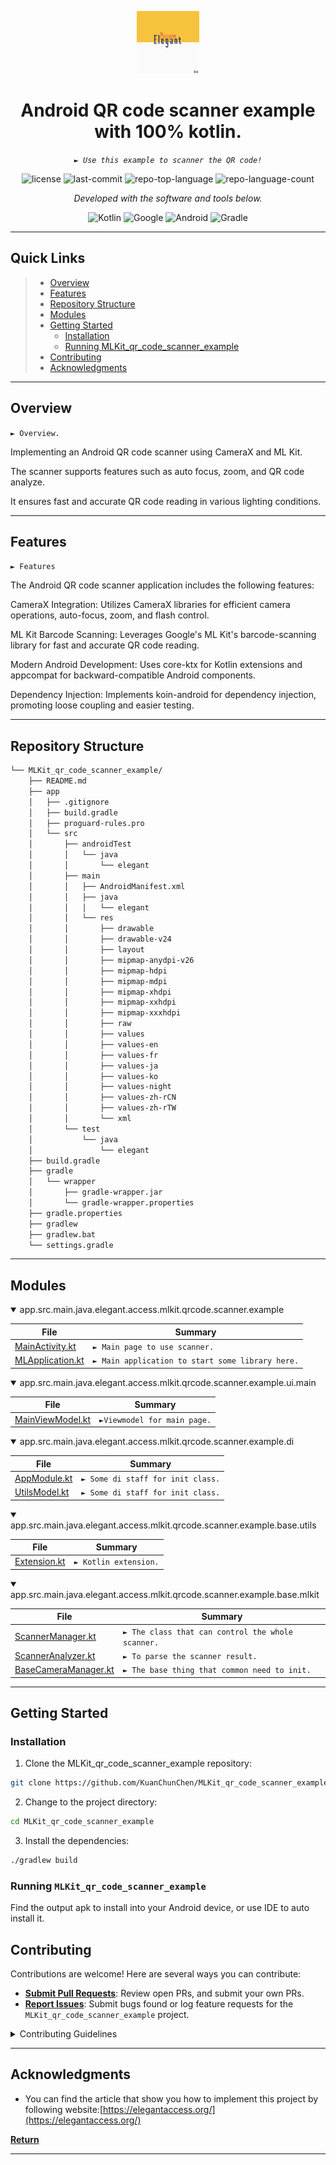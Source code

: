<p align="center">
  <img src="https://github.com/KuanChunChen/MLKit_qr_code_scanner_example/blob/master/app/src/main/res/drawable/kc_icon.png" width="100" />
</p>
<p align="center">
    <h1 align="center">Android QR code scanner example with 100% kotlin.</h1>
</p>
<p align="center">
    <em><code>► Use this example to scanner the QR code!</code></em>
</p>
<p align="center">
	<img src="https://img.shields.io/github/license/KuanChunChen/MLKit_qr_code_scanner_example?style=flat&color=0080ff" alt="license">
	<img src="https://img.shields.io/github/last-commit/KuanChunChen/MLKit_qr_code_scanner_example?style=flat&logo=git&logoColor=white&color=0080ff" alt="last-commit">
	<img src="https://img.shields.io/github/languages/top/KuanChunChen/MLKit_qr_code_scanner_example?style=flat&color=0080ff" alt="repo-top-language">
	<img src="https://img.shields.io/github/languages/count/KuanChunChen/MLKit_qr_code_scanner_example?style=flat&color=0080ff" alt="repo-language-count">
<p>
<p align="center">
		<em>Developed with the software and tools below.</em>
</p>
<p align="center">
	<img src="https://img.shields.io/badge/Kotlin-7F52FF.svg?style=flat&logo=Kotlin&logoColor=white" alt="Kotlin">
	<img src="https://img.shields.io/badge/Google-4285F4.svg?style=flat&logo=Google&logoColor=white" alt="Google">
	<img src="https://img.shields.io/badge/Android-3DDC84.svg?style=flat&logo=Android&logoColor=white" alt="Android">
	<img src="https://img.shields.io/badge/Gradle-02303A.svg?style=flat&logo=Gradle&logoColor=white" alt="Gradle">
</p>
<hr>

##  Quick Links

> - [ Overview](#-overview)
> - [ Features](#-features)
> - [ Repository Structure](#-repository-structure)
> - [ Modules](#-modules)
> - [ Getting Started](#-getting-started)
>   - [ Installation](#-installation)
>   - [Running MLKit_qr_code_scanner_example](#-running-MLKit_qr_code_scanner_example)
> - [ Contributing](#-contributing)
> - [ Acknowledgments](#-acknowledgments)

---

##  Overview

<code>► Overview.</code>

Implementing an Android QR code scanner using CameraX and ML Kit. 

The scanner supports features such as auto focus, zoom, and QR code analyze. 

It ensures fast and accurate QR code reading in various lighting conditions.

---

##  Features

<code>► Features</code>

The Android QR code scanner application includes the following features:

CameraX Integration: Utilizes CameraX libraries for efficient camera operations, auto-focus, zoom, and flash control.

ML Kit Barcode Scanning: Leverages Google's ML Kit's barcode-scanning library for fast and accurate QR code reading.

Modern Android Development: Uses core-ktx for Kotlin extensions and appcompat for backward-compatible Android components.

Dependency Injection: Implements koin-android for dependency injection, promoting loose coupling and easier testing.

---

##  Repository Structure

```sh
└── MLKit_qr_code_scanner_example/
    ├── README.md
    ├── app
    │   ├── .gitignore
    │   ├── build.gradle
    │   ├── proguard-rules.pro
    │   └── src
    │       ├── androidTest
    │       │   └── java
    │       │       └── elegant
    │       ├── main
    │       │   ├── AndroidManifest.xml
    │       │   ├── java
    │       │   │   └── elegant
    │       │   └── res
    │       │       ├── drawable
    │       │       ├── drawable-v24
    │       │       ├── layout
    │       │       ├── mipmap-anydpi-v26
    │       │       ├── mipmap-hdpi
    │       │       ├── mipmap-mdpi
    │       │       ├── mipmap-xhdpi
    │       │       ├── mipmap-xxhdpi
    │       │       ├── mipmap-xxxhdpi
    │       │       ├── raw
    │       │       ├── values
    │       │       ├── values-en
    │       │       ├── values-fr
    │       │       ├── values-ja
    │       │       ├── values-ko
    │       │       ├── values-night
    │       │       ├── values-zh-rCN
    │       │       ├── values-zh-rTW
    │       │       └── xml
    │       └── test
    │           └── java
    │               └── elegant
    ├── build.gradle
    ├── gradle
    │   └── wrapper
    │       ├── gradle-wrapper.jar
    │       └── gradle-wrapper.properties
    ├── gradle.properties
    ├── gradlew
    ├── gradlew.bat
    └── settings.gradle
```

---

##  Modules

<details open><summary>app.src.main.java.elegant.access.mlkit.qrcode.scanner.example</summary>

| File                                                                                                                                                                         | Summary                         |
| ---                                                                                                                                                                          | ---                             |
| [MainActivity.kt](https://github.com/KuanChunChen/MLKit_qr_code_scanner_example/blob/master/app/src/main/java/elegant/access/mlkit/qrcode/scanner/example/MainActivity.kt)   | <code>► Main page to use scanner.</code> |
| [MLApplication.kt](https://github.com/KuanChunChen/MLKit_qr_code_scanner_example/blob/master/app/src/main/java/elegant/access/mlkit/qrcode/scanner/example/MLApplication.kt) | <code>► Main application to start some library here.</code> |

</details>

<details open><summary>app.src.main.java.elegant.access.mlkit.qrcode.scanner.example.ui.main</summary>

| File                                                                                                                                                                                 | Summary                         |
| ---                                                                                                                                                                                  | ---                             |
| [MainViewModel.kt](https://github.com/KuanChunChen/MLKit_qr_code_scanner_example/blob/master/app/src/main/java/elegant/access/mlkit/qrcode/scanner/example/ui/main/MainViewModel.kt) | <code>►Viewmodel for main page.</code> |

</details>

<details open><summary>app.src.main.java.elegant.access.mlkit.qrcode.scanner.example.di</summary>

| File                                                                                                                                                                      | Summary                         |
| ---                                                                                                                                                                       | ---                             |
| [AppModule.kt](https://github.com/KuanChunChen/MLKit_qr_code_scanner_example/blob/master/app/src/main/java/elegant/access/mlkit/qrcode/scanner/example/di/AppModule.kt)   | <code>► Some di staff for init class.</code> |
| [UtilsModel.kt](https://github.com/KuanChunChen/MLKit_qr_code_scanner_example/blob/master/app/src/main/java/elegant/access/mlkit/qrcode/scanner/example/di/UtilsModel.kt) | <code>► Some di staff for init class.</code> |

</details>

<details open><summary>app.src.main.java.elegant.access.mlkit.qrcode.scanner.example.base.utils</summary>

| File                                                                                                                                                                            | Summary                         |
| ---                                                                                                                                                                             | ---                             |
| [Extension.kt](https://github.com/KuanChunChen/MLKit_qr_code_scanner_example/blob/master/app/src/main/java/elegant/access/mlkit/qrcode/scanner/example/base/utils/Extension.kt) | <code>► Kotlin extension.</code> |

</details>

<details open><summary>app.src.main.java.elegant.access.mlkit.qrcode.scanner.example.base.mlkit</summary>

| File                                                                                                                                                                                            | Summary                         |
| ---                                                                                                                                                                                             | ---                             |
| [ScannerManager.kt](https://github.com/KuanChunChen/MLKit_qr_code_scanner_example/blob/master/app/src/main/java/elegant/access/mlkit/qrcode/scanner/example/base/mlkit/ScannerManager.kt)       | <code>► The class that can control the whole scanner.</code> |
| [ScannerAnalyzer.kt](https://github.com/KuanChunChen/MLKit_qr_code_scanner_example/blob/master/app/src/main/java/elegant/access/mlkit/qrcode/scanner/example/base/mlkit/ScannerAnalyzer.kt)     | <code>► To parse the scanner result.</code> |
| [BaseCameraManager.kt](https://github.com/KuanChunChen/MLKit_qr_code_scanner_example/blob/master/app/src/main/java/elegant/access/mlkit/qrcode/scanner/example/base/mlkit/BaseCameraManager.kt) | <code>► The base thing that common need to init.</code> |

</details>

---

##  Getting Started

###  Installation

1. Clone the MLKit_qr_code_scanner_example repository:

```sh
git clone https://github.com/KuanChunChen/MLKit_qr_code_scanner_example
```

2. Change to the project directory:

```sh
cd MLKit_qr_code_scanner_example
```

3. Install the dependencies:

```sh
./gradlew build
```

###  Running `MLKit_qr_code_scanner_example`

Find the output apk to install into your Android device,
or use IDE to auto install it.

##  Contributing

Contributions are welcome! Here are several ways you can contribute:

- **[Submit Pull Requests](https://github.com/KuanChunChen/MLKit_qr_code_scanner_example/blob/main/CONTRIBUTING.md)**: Review open PRs, and submit your own PRs.
- **[Report Issues](https://github.com/KuanChunChen/MLKit_qr_code_scanner_example/issues)**: Submit bugs found or log feature requests for the `MLKit_qr_code_scanner_example` project.

<details closed>
    <summary>Contributing Guidelines</summary>

1. **Fork the Repository**: Start by forking the project repository to your github account.
2. **Clone Locally**: Clone the forked repository to your local machine using a git client.
   ```sh
   git clone https://github.com/KuanChunChen/MLKit_qr_code_scanner_example
   ```
3. **Create a New Branch**: Always work on a new branch, giving it a descriptive name.
   ```sh
   git checkout -b new-feature-x
   ```
4. **Make Your Changes**: Develop and test your changes locally.
5. **Commit Your Changes**: Commit with a clear message describing your updates.
   ```sh
   git commit -m 'Implemented new feature x.'
   ```
6. **Push to GitHub**: Push the changes to your forked repository.
   ```sh
   git push origin new-feature-x
   ```
7. **Submit a Pull Request**: Create a PR against the original project repository. Clearly describe the changes and their motivations.

Once your PR is reviewed and approved, it will be merged into the main branch.

</details>

---

##  Acknowledgments

- You can find the article that show you how to implement this project by following website:[https://elegantaccess.org/](https://elegantaccess.org/)

[**Return**](#-quick-links)

---
